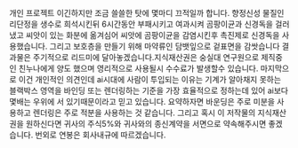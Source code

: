개인 프로젝트 이긴하지만 조금 쓸쓸한 탓에 몇마디 끄적일까 합니다.
향정신성 물질인 리단정을 생수로 희석시킨뒤 6시간동안 부패시키고 여과시켜 곰팡이균과 신경독을 걸러냈고
씨앗이 있는 화분에 옮겨심어 씨앗에 곰팡이균을 감염시킨후 촉진제로 신경독을 사용했습니다.
그리고 보호층을 만들기 위해 마약류인 담뱃잎으로 겉표면을 감쌋습니다
결과물은 주기적으로 리드미에 달아놓겠습니다.지식재산권은 숭실대 연구원으로 제직중인 친누나에게 양도 했으며
영리적으로 사용될시 수수료가 발생할수 있습니다.
마지막으로 이건 개인적인 의견인데 ai시대에 사람이 투입되는 이유는
기계가 알아채지 못하는 블랙박스 영역을 바인딩 또는 렌더링하는 기준을
가장 효율적으로 정하는데 있어 ai보다 몇배는 우위에 서 있기때문이라고 믿고 있습니다.
요약하자면 바운딩은 주로 미분을 사용하고 렌더링은 주로 적분을 사용하는 것 같습니다.
그리고 혹시 이 저작물의 지식재산권을 원하신다면 귀사의 주식5%와 귀사와의 종신계약을 서면으로 약속해주시면 좋겠습니다.
번외로 연봉은 회사내규에 따르겠습니다.